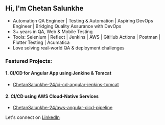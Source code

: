 ## Hi, I'm Chetan Salunkhe
- Automation QA Engineer | Testing & Automation | Aspiring DevOps Engineer | Bridging Quality Assurance with DevOps
- 3+ years in QA, Web & Mobile Testing
- Tools: Selenium | Reflect | Jenkins | AWS | GitHub Actions | Postman | Flutter Testing | Acumatica
- Love solving real-world QA & deployment challenges

### Featured Projects:
#### 1. CI/CD for Angular App using Jenkine & Tomcat
 - [ChetanSalunkhe-24/ci-cd-angular-jenkins-tomcat](https://github.com/ChetanSalunkhe-24/ci-cd-angular-jenkins-tomcat)
#### 2. CI/CD using AWS Cloud-Native Services
 - [ChetanSalunkhe-24/aws-angular-cicd-pipeline](https://github.com/ChetanSalunkhe-24/aws-angular-cicd-pipeline)

Let's connect on [LinkedIn](www.linkedin.com/in/chetan-salunkhe-a84a32196)